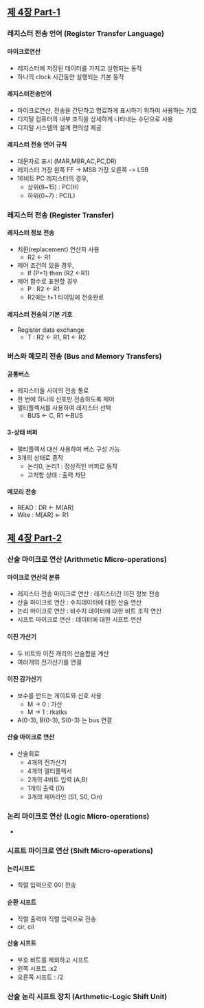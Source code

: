 
## [제 4장 Part-1](https://www.youtube.com/watch?v=LDjco5XJH1E&list=PLc8fQ-m7b1hCHTT7VH2oo0Ng7Et096dYc&index=8)

### 레지스터 전송 언어 (Register Transfer Language)

#### 마이크로연산

- 레지스터에 저장된 데이터를 가지고 실행되는 동작
- 하나의 clock 시간동안 실행되는 기본 동작

#### 레지스터전송언어

- 마이크로연산, 전송을 간단하고 명료하게 표시하기 위하여 사용하는 기호
- 디지털 컴퓨터의 내부 조직을 상세하게 나타내는 수단으로 사용
- 디지털 시스템의 설계 편의성 제공

#### 레지스터 전송 언어 규칙

- 대문자로 표시 (MAR,MBR,AC,PC,DR)
- 레지스터 가장 왼쪽 FF -> MSB 가장 오른쪽 -> LSB
- 16비트 PC 레지스터의 경우,
  - 상위(8~15) : PC(H)
  - 하위(0~7) : PC(L)

### 레지스터 전송 (Register Transfer)

#### 레지스터 정보 전송

- 치환(replacement) 연산자 사용
  - R2 <- R1
- 제어 조건이 있을 경우,
  - If (P=1) then (R2 <-R1)
- 제어 함수로 표현할 경우
  - P : R2 <- R1
  - R2에는 t+1 타이밍에 전송완료

#### 레지스터 전송의 기본 기호

- Register data exchange
  - T : R2 <- R1, R1 <- R2 

### 버스와 메모리 전송 (Bus and Memory Transfers)

#### 공통버스

- 레지스터들 사이의 전송 통로
- 한 번에 하나의 신호만 전송하도록 제어
- 멀티플렉서를 사용하여 레지스터 선택
  - BUS <- C, R1 <-BUS

#### 3-상태 버퍼

- 멀티플렉서 대신 사용하여 버스 구성 가능
- 3개의 상태로 종작
  - 논리0, 논리1 : 정상적인 버퍼로 동작
  - 고저항 상태 : 출력 차단

#### 메모리 전송

- READ : DR <- M[AR]
- Wite : M[AR] <- R1 

## [제 4장 Part-2](https://www.youtube.com/watch?v=IUapFpDKhKI&list=PLc8fQ-m7b1hCHTT7VH2oo0Ng7Et096dYc&index=9)

### 산술 마이크로 연산 (Arithmetic Micro-operations)

#### 마이크로 연산의 분류

- 레지스터 전송 마이크로 연산 : 레지스터간 이진 정보 전송
- 산술 마이크로 연산 : 수치데이터에 대한 산술 연산
- 논리 마이크로 연산 : 비수치 데이터에 대한 비트 조작 연산
- 시프트 마이크로 연산 : 데이터에 대한 시프트 연산 

#### 이진 가산기

- 두 비트와 이진 캐리의 산술합을 계산
- 여러개의 전가산기를 연결

#### 이진 감가산기

- 보수를 만드는 게이트와 신호 사용
  - M -> 0 : 가산
  - M -> 1 : rkatks
- A(0-3), B(0-3), S(0-3) 는 bus 연결

#### 산술 마이크로 연산

- 산술회로
  - 4개의 전가산기
  - 4개의 멀티플렉서
  - 2개의 4비트 입력 (A,B)
  - 1개의 출력 (D)
  - 3개의 제어라인 (S1, S0, Cin)

### 논리 마이크로 연산 (Logic Micro-operations)

- 

### 시프트 마이크로 연산 (Shift Micro-operations)

#### 논리시프트

- 직렬 입력으로 0이 전송

#### 순환 시프트

- 직렬 출력이 직렬 입력으로 전송
- cir, cil

#### 산술 시프트

- 부호 비트를 제외하고 시프트
- 왼쪽 시프트 :x2 
- 오른쪽 시프트 : /2

### 산술 논리 시프트 장치 (Arthmetic-Logic Shift Unit)

